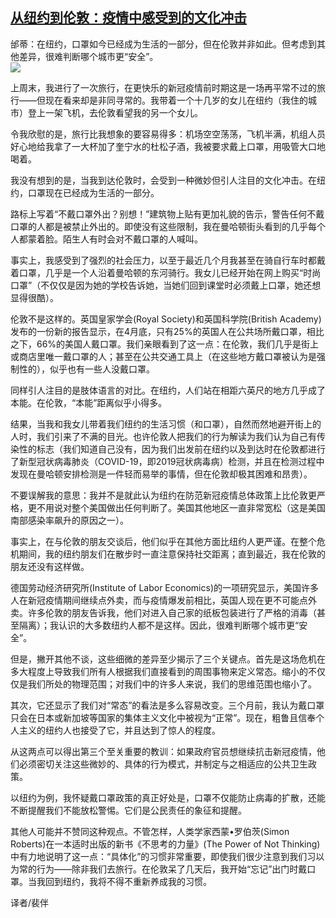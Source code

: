 <!--1594324315000-->
[从纽约到伦敦：疫情中感受到的文化冲击](https://cn.ft.com/story/001088486?full=y)
------

<div></div><div class="story-lead">邰蒂：在纽约，口罩如今已经成为生活的一部分，但在伦敦并非如此。但考虑到其他差异，很难判断哪个城市更“安全”。</div><div class=" story-image image"><img src="https://thumbor.ftacademy.cn/unsafe/1340x754/https://thumbor.ftacademy.cn/unsafe/picture/3/000097143_piclink.jpg"></div><div class="story-body"><div id="story-body-container"><p>上周末，我进行了一次旅行，在更快乐的新冠疫情前时期这是一场再平常不过的旅行——但现在看来却是非同寻常的。我带着一个十几岁的女儿在纽约（我住的城市）登上一架飞机，去伦敦看望我的另一个女儿。</p><p>令我欣慰的是，旅行比我想象的要容易得多：机场空空荡荡，飞机半满，机组人员好心地给我拿了一大杯加了奎宁水的杜松子酒，我被要求戴上口罩，用吸管大口地喝着。</p><p>我没有想到的是，当我到达伦敦时，会受到一种微妙但引人注目的文化冲击。在纽约，口罩现在已经成为生活的一部分。</p><p>路标上写着“不戴口罩外出？别想！”建筑物上贴有更加礼貌的告示，警告任何不戴口罩的人都是被禁止外出的。即使没有这些限制，我在曼哈顿街头看到的几乎每个人都蒙着脸。陌生人有时会对不戴口罩的人喊叫。</p><div  data-o-ads-name="mpu-middle1" class="o-ads in-article-advert" data-o-ads-formats-default="false"  data-o-ads-formats-small="FtcMobileMpu"  data-o-ads-formats-medium="FtcMpu" data-o-ads-formats-large="FtcMpu" data-o-ads-formats-extra="FtcMpu" data-o-ads-targeting="cnpos=middle1;" data-cy='[{"devices":["PC","iPhoneWeb","AndroidWeb","iPhoneApp","AndroidApp"],"pattern":"MPU","position":"Middle1","container":"mpuInStory"}]'></div><p>事实上，我感受到了强烈的社会压力，以至于最近几个月我甚至在骑自行车时都戴着口罩，几乎是一个人沿着曼哈顿的东河骑行。我女儿已经开始在网上购买“时尚口罩”（不仅仅是因为她的学校告诉她，当她们回到课堂时必须戴上口罩，她还想显得很酷）。</p><p>伦敦不是这样的。英国皇家学会(Royal Society)和英国科学院(British Academy)发布的一份新的报告显示，在4月底，只有25%的英国人在公共场所戴口罩，相比之下，66%的美国人戴口罩。我们亲眼看到了这一点：在伦敦，我们几乎是街上或商店里唯一戴口罩的人；甚至在公共交通工具上（在这些地方戴口罩被认为是强制性的），似乎也有一些人没戴口罩。</p><p>同样引人注目的是肢体语言的对比。在纽约，人们站在相距六英尺的地方几乎成了本能。在伦敦，“本能”距离似乎小得多。</p><p>结果，当我和我女儿带着我们纽约的生活习惯（和口罩），自然而然地避开街上的人时，我们引来了不满的目光。也许伦敦人把我们的行为解读为我们认为自己有传染性的标志（我们知道自己没有，因为我们出发前在纽约以及到达时在伦敦都进行了新型冠状病毒肺炎（COVID-19，即2019冠状病毒病）检测，并且在检测过程中发现在曼哈顿安排检测是一件轻而易举的事情，但在伦敦却极其困难和昂贵）。</p><p>不要误解我的意思：我并不是就此认为纽约在防范新冠疫情总体政策上比伦敦更严格，更不用说对整个美国做出任何判断了。美国其他地区一直非常宽松（这是美国南部感染率飙升的原因之一）。</p><p>事实上，在与伦敦的朋友交谈后，他们似乎在其他方面比纽约人更严谨。在整个危机期间，我的纽约朋友们在散步时一直注意保持社交距离；直到最近，我在伦敦的朋友还没有这样做。</p><div data-o-ads-name="mpu-middle2" class="o-ads in-article-advert" data-o-ads-formats-default="false"  data-o-ads-formats-small="FtcMobileMpu"  data-o-ads-formats-medium="false" data-o-ads-formats-large="false" data-o-ads-formats-extra="false" data-o-ads-targeting="cnpos=middle2;" data-cy='[{"devices":["iPhoneWeb","AndroidWeb","iPhoneApp","AndroidApp"],"pattern":"MPU","position":"Middle2","container":"mpuInStory"}]'></div><p>德国劳动经济研究所(Institute of Labor Economics)的一项研究显示，美国许多人在新冠疫情期间继续点外卖，而与疫情爆发前相比，英国人现在更不可能点外卖。许多伦敦的朋友告诉我，他们对进入自己家的纸板包装进行了严格的消毒（甚至隔离）；我认识的大多数纽约人都不是这样。因此，很难判断哪个城市更“安全”。</p><p>但是，撇开其他不谈，这些细微的差异至少揭示了三个关键点。首先是这场危机在多大程度上导致我们所有人根据我们直接看到的周围事物来定义常态。缩小的不仅仅是我们所处的物理范围；对我们中的许多人来说，我们的思维范围也缩小了。</p><p>其次，它还显示了我们对“常态”的看法是多么容易改变。三个月前，我认为戴口罩只会在日本或新加坡等国家的集体主义文化中被视为“正常”。现在，粗鲁且信奉个人主义的纽约人也接受了它，并且达到了惊人的程度。</p><p>从这两点可以得出第三个至关重要的教训：如果政府官员想继续抗击新冠疫情，他们必须密切关注这些微妙的、具体的行为模式，并制定与之相适应的公共卫生政策。</p><p>以纽约为例，我怀疑戴口罩政策的真正好处是，口罩不仅能防止病毒的扩散，还能不断提醒我们不能放松警惕。它们是公民责任的象征和提醒。</p><div data-o-ads-name="mpu-middle3" class="o-ads in-article-advert" data-o-ads-formats-default="false"  data-o-ads-formats-small="FtcMobileMpu"  data-o-ads-formats-medium="false" data-o-ads-formats-large="false" data-o-ads-formats-extra="false" data-o-ads-targeting="cnpos=middle3;" data-cy='[{"devices":["iPhoneWeb","AndroidWeb","iPhoneApp","AndroidApp"],"pattern":"MPU","position":"Middle3","container":"mpuInStory"}]'></div><p>其他人可能并不赞同这种观点。不管怎样，人类学家西蒙•罗伯茨(Simon Roberts)在一本适时出版的新书《不思考的力量》(The Power of Not Thinking)中有力地说明了这一点：“具体化”的习惯非常重要，即使我们很少注意到我们习以为常的行为——除非我们去旅行。在伦敦呆了几天后，我开始“忘记”出门时戴口罩。当我回到纽约，我将不得不重新养成我的习惯。</p><p>译者/裴伴</p></div><div class="clearfloat"></div></div>
